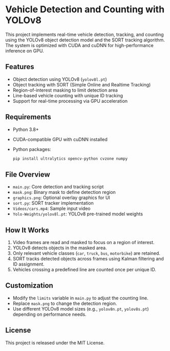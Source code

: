 # Vehicle Detection and Counting with YOLOv8

This project implements real-time vehicle detection, tracking, and counting using the YOLOv8 object detection model and the SORT tracking algorithm. The system is optimized with CUDA and cuDNN for high-performance inference on GPU.

## Features

* Object detection using YOLOv8 (`yolov8l.pt`)
* Object tracking with SORT (Simple Online and Realtime Tracking)
* Region-of-interest masking to limit detection area
* Line-based vehicle counting with unique ID tracking
* Support for real-time processing via GPU acceleration

## Requirements

* Python 3.8+
* CUDA-compatible GPU with cuDNN installed
* Python packages:

  ```bash
  pip install ultralytics opencv-python cvzone numpy
  ```

## File Overview

* `main.py`: Core detection and tracking script
* `mask.png`: Binary mask to define detection region
* `graphics.png`: Optional overlay graphics for UI
* `sort.py`: SORT tracker implementation
* `Videos/cars.mp4`: Sample input video
* `Yolo-Weights/yolov8l.pt`: YOLOv8 pre-trained model weights

## How It Works

1. Video frames are read and masked to focus on a region of interest.
2. YOLOv8 detects objects in the masked area.
3. Only relevant vehicle classes (`car`, `truck`, `bus`, `motorbike`) are retained.
4. SORT tracks detected objects across frames using Kalman filtering and ID assignment.
5. Vehicles crossing a predefined line are counted once per unique ID.

## Customization

* Modify the `limits` variable in `main.py` to adjust the counting line.
* Replace `mask.png` to change the detection region.
* Use different YOLOv8 model sizes (e.g., `yolov8n.pt`, `yolov8s.pt`) depending on performance needs.

## License

This project is released under the MIT License.


